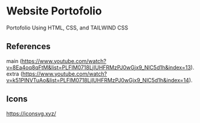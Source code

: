 # Website Portofolio
Portofolio Using HTML, CSS, and TAILWIND CSS

## References
main (https://www.youtube.com/watch?v=8Ea4oq8qFtM&list=PLFIM0718LjIUHFRMzPJ0wGjx9_NlC5d1h&index=13).
extra (https://www.youtube.com/watch?v=k51PlNVTuAo&list=PLFIM0718LjIUHFRMzPJ0wGjx9_NlC5d1h&index=14).

## Icons
https://iconsvg.xyz/
